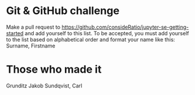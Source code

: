 # Git & GitHub challenge
Make a pull request to https://github.com/consideRatio/jupyter-se-getting-started and add yourself to this list. To be accepted, you must add yourself to the list based on alphabetical order and format your name like this: Surname, Firstname

# Those who made it
Grunditz Jakob
Sundqvist, Carl
